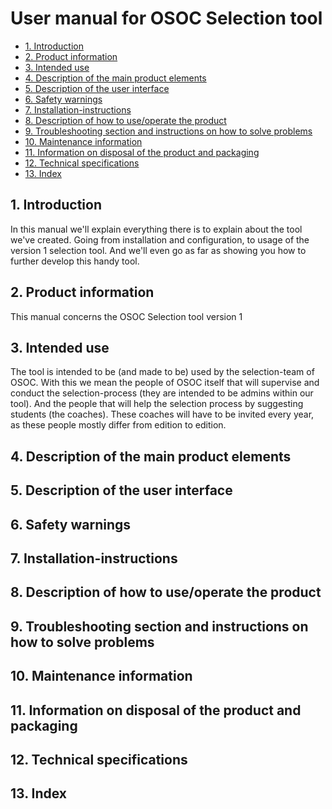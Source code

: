 # User manual for OSOC Selection tool 
- [1. Introduction](#1-introduction)
- [2. Product information](#2-product-information)
- [3. Intended use](#3-intended-use)
- [4. Description of the main product elements](#4-description-of-the-main-product-elements)
- [5. Description of the user interface](#5-description-of-the-user-interface)
- [6. Safety warnings](#6-safety-warnings)
- [7. Installation-instructions](#7-installation-instructions)
- [8. Description of how to use/operate the product](#8-description-of-how-to-use-operate-the-product)
- [9. Troubleshooting section and instructions on how to solve problems](#9-troubleshooting-section-and-instructions-on-how-to-solve-problems)
- [10. Maintenance information](#10-maintenance-information)
- [11. Information on disposal of the product and packaging](#11-information-on-disposal-of-the-product-and-packaging)
- [12. Technical specifications](#12-technical-specifications)
- [13. Index](13-index)

## 1. Introduction
In this manual we'll explain everything there is to explain about the tool we've created. Going from installation and configuration, to usage of the version 1 selection tool. And we'll even go as far as showing you how to further develop this handy tool.

## 2. Product information
This manual concerns the OSOC Selection tool version 1

## 3. Intended use
The tool is intended to be (and made to be) used by the selection-team of OSOC. With this we mean the people of OSOC itself that will supervise and conduct the selection-process (they are intended to be admins within our tool). And the people that will help the selection process by suggesting students (the coaches). These coaches will have to be invited every year, as these people mostly differ from edition to edition. 

## 4. Description of the main product elements

## 5. Description of the user interface

## 6. Safety warnings

## 7. Installation-instructions

## 8. Description of how to use/operate the product

## 9. Troubleshooting section and instructions on how to solve problems

## 10. Maintenance information

## 11. Information on disposal of the product and packaging

## 12. Technical specifications

## 13. Index
